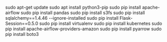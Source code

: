 sudo apt-get update
sudo apt install python3-pip
sudo pip install apache-airflow
sudo pip install pandas
sudo pip install s3fs
sudo pip install sqlalchemy==1.4.46 --ignore-installed
sudo pip install Flask-Session==0.5.0
sudo pip install virtualenv
sudo pip install kubernetes
sudo pip install apache-airflow-providers-amazon
sudo pip install pyarrow
sudo pip install boto3
